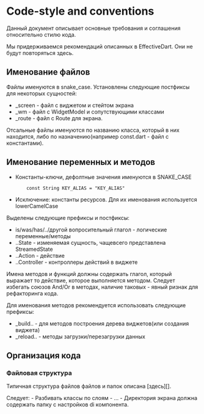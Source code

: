 # Code-style and conventions

Данный документ описывает основные требования и соглашения относительно стилю кода.

Мы придерживаемся рекомендаций описанных в EffectiveDart. Они не будут повторяться здесь.

## Именование файлов

Файлы именуются в snake_case.
Установлены следующие постфиксы для некоторых сущностей:
- _screen - файл с виджетом и стейтом экрана
- _wm - файл с WidgetModel и сопутствующими классами
- _route - файл c Route для экрана.

Отсальные файлы именуются по названию класса, который в них находится, либо
по назначению(например const.dart - файл с константами).

## Именование переменных и методов

 - Константы-ключи, дефолтные значения именуются в SNAKE_CASE
    ```
        const String KEY_ALIAS = "KEY_ALIAS"
    ```
 - Исключение: константы ресурсов. Для их именования используется lowerCamelCase
 
 Выделены следующие префиксы и постфиксы:
   - is/was/has/../другой вопросительный глагол - логические переменные/методы
   - ..State - изменяемая сущность, чащевсего представлена StreamedState
   - ..Action - действие
   - ..Controller - контроллеры действий в виджете
   
 Имена методов и функций должны содержать глагол, который выражает то действие, 
 которое выполняется методом. Следует избегать союзов And/Or в методах,
 наличие таковых - явный ризнак для рефакторинга кода.
 
 Для именования методов рекомендуется использовать следующие префиксы:
 - _build.. - для методов построения дерева виджетов(или создания виджета)
 - _reload.. - методы загрузки/перезагрузки данных
 
## Организация кода

### Файловая структура

Типичная структура файлов файлов и папок описана [здесь][].

Следует:
    - Разбивать классы по слоям
    - ...
    - Директория экрана должна содержать папку с настройков di компонента.